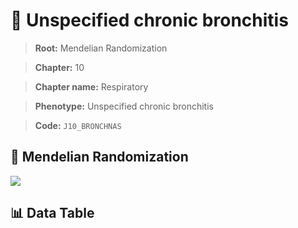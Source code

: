 # 🧪 Unspecified chronic bronchitis

> **Root:** Mendelian Randomization

> **Chapter:** 10  

> **Chapter name:** Respiratory

> **Phenotype:** Unspecified chronic bronchitis  

> **Code:** `J10_BRONCHNAS`

## 🧬 Mendelian Randomization  

<img src="/MR/Figures/Forward/J10_BRONCHNAS.png"/>

## 📊 Data Table

<CsvTableMRF src="/public/MR/Data/Forward/J10_BRONCHNAS.csv"/>
